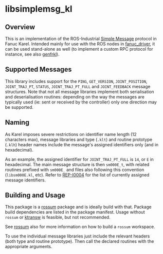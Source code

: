 # libsimplemsg_kl

## Overview

This is an implementation of the ROS-Industrial [Simple Message][] protocol in
Fanuc Karel. Intended mainly for use with the ROS nodes in [fanuc_driver][], it
can be used stand-alone as well (to implement a custom RPC protocol for
instance, see also [genfrkl][]).


## Supported Messages

This library includes support for the `PING`, `GET_VERSION`, `JOINT_POSITION`,
`JOINT_TRAJ_PT`, `STATUS`, `JOINT_TRAJ_PT_FULL` and `JOINT_FEEDBACK` message
structures. Note that not all message libraries implement both serialisation
and deserialisation routines: depending on the way the messages are typically
used (ie: sent or received by the controller) only one direction may be
supported.


## Naming

As Karel imposes severe restrictions on identifier name length (12 characters
max), message libraries and type (`.klt`) and routine prototype (`.klh`)
header names include the message's assigned identifiers only (and in
hexadecimal).

As an example, the assigned identifier for `JOINT_TRAJ_PT_FULL` is `14`, or
`E` in hexadecimal. The main message structure is then `sm000E_t`, with related
routines prefixed with `sm000E_` and files also following this convention
(`libsm000E.kl`, etc). Refer to [REP-I0004][] for the list of currently
assigned message identifiers.


## Building and Usage

This package is a [rossum][] package and is ideally build with that. Package
build dependencies are listed in the package manifest. Usage without `rossum`
or [ktransw][] is feasible, but not recommended.

See [rossum][] also for more information on how to build a `rossum` workspace.

To use the individual message libraries just include the relevant headers (both
type and routine prototype). Then call the declared routines with the
appropriate arguments.



[Simple Message]: http://wiki.ros.org/simple_message
[fanuc_driver]: http://wiki.ros.org/fanuc_driver
[genfrkl]: https://github.com/gavanderhoorn/genfrkl
[REP-I0004]: https://github.com/ros-industrial/rep/blob/master/rep-I0004.rst
[rossum]: https://github.com/gavanderhoorn/rossum
[ktransw]: https://github.com/gavanderhoorn/ktransw_py
